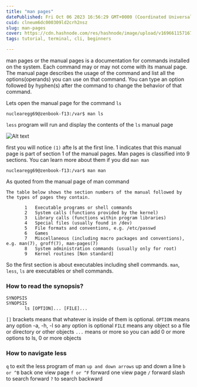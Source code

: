 ```yaml
---
title: "man pages"
datePublished: Fri Oct 06 2023 16:56:29 GMT+0000 (Coordinated Universal Time)
cuid: clneum6dc000309ld2crh2nsz
slug: man-pages
cover: https://cdn.hashnode.com/res/hashnode/image/upload/v1696611571670/5911459c-bcb9-4aa1-a761-230cdd329589.jpeg
tags: tutorial, terminal, cli, beginners

---
```


man pages or the manual pages is a documentation for commands installed on the system. Each command may or may not come with its manual page. The manual page describes the usage of the command and list all the options(operands) you can use on that command.  You can type an option followed by hyphen(s) after the command to change the behavior of that command.

Lets open the manual page for the command `ls`

`nuclearegg69@zenbook-f13:/var$ man ls`

`less` program will run and display the contents of the `ls` manual page

![Alt text](https://cdn.hashnode.com/res/hashnode/image/upload/v1696611140212/f306773c-61e1-49c5-8bc0-213e62a895fc.png)

first you will notice `(1)` afte ls at the first line. 1 indicates that this manual page is part of section 1 of the manual pages. Man pages is classified into 9 sections. You can learn more about them if you did `man man`



`nuclearegg69@zenbook-f13:/var$ man man`

As quoted from the manual page of man command


```
The table below shows the section numbers of the manual followed by the types of pages they contain.

       1   Executable programs or shell commands
       2   System calls (functions provided by the kernel)
       3   Library calls (functions within program libraries)
       4   Special files (usually found in /dev)
       5   File formats and conventions, e.g. /etc/passwd
       6   Games
       7   Miscellaneous (including macro packages and conventions), e.g. man(7), groff(7), man-pages(7)
       8   System administration commands (usually only for root)
       9   Kernel routines [Non standard]
```

So the first section is about executables including shell commands. `man`, `less`, `ls` are executables or shell commands.

### How to read the synopsis?


```
SYNOPSIS
SYNOPSIS
       ls [OPTION]... [FILE]...
```

`[]` brackets means that whatever is inside of them is optional. 
`OPTION` means any option -a, -h, -l so any option is optional
`FILE` means any object so a file or directory or other objects
`...` means or more so you can add 0 or more options to ls, 0 or more objects 

### How to navigate less

`q` to exit the less program of man
`up and down arrows` up and down a line
`b or ^B` back one view page
`f or ^F` forward one view page
`/` forward slash to search forward
`?` to search backward